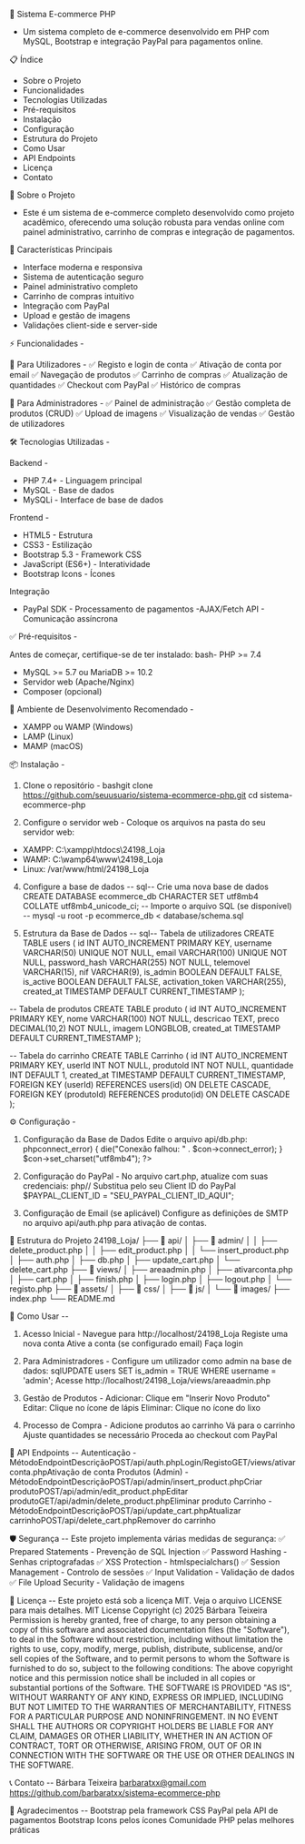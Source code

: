 🛒 Sistema E-commerce PHP
- Um sistema completo de e-commerce desenvolvido em PHP com MySQL, Bootstrap e integração PayPal para pagamentos online.

📋 Índice
- Sobre o Projeto
- Funcionalidades
- Tecnologias Utilizadas
- Pré-requisitos
- Instalação
- Configuração
- Estrutura do Projeto
- Como Usar
- API Endpoints
- Licença
- Contato

🎯 Sobre o Projeto
- Este é um sistema de e-commerce completo desenvolvido como projeto acadêmico, oferecendo uma solução robusta para vendas online com painel administrativo, carrinho de compras e integração de pagamentos.

🎨 Características Principais
- Interface moderna e responsiva
- Sistema de autenticação seguro
- Painel administrativo completo
- Carrinho de compras intuitivo
- Integração com PayPal
- Upload e gestão de imagens
- Validações client-side e server-side

⚡ Funcionalidades - 

👥 Para Utilizadores -
✅ Registo e login de conta
✅ Ativação de conta por email
✅ Navegação de produtos
✅ Carrinho de compras
✅ Atualização de quantidades
✅ Checkout com PayPal
✅ Histórico de compras

🔧 Para Administradores -
✅ Painel de administração
✅ Gestão completa de produtos (CRUD)
✅ Upload de imagens
✅ Visualização de vendas
✅ Gestão de utilizadores

🛠 Tecnologias Utilizadas -

Backend -
- PHP 7.4+ - Linguagem principal
- MySQL - Base de dados
- MySQLi - Interface de base de dados

Frontend -
- HTML5 - Estrutura
- CSS3 - Estilização
- Bootstrap 5.3 - Framework CSS
- JavaScript (ES6+) - Interatividade
- Bootstrap Icons - Ícones

Integração
- PayPal SDK - Processamento de pagamentos
 -AJAX/Fetch API - Comunicação assíncrona

✅ Pré-requisitos -

Antes de começar, certifique-se de ter instalado:
bash- PHP >= 7.4
- MySQL >= 5.7 ou MariaDB >= 10.2
- Servidor web (Apache/Nginx)
- Composer (opcional)
  
🔧 Ambiente de Desenvolvimento Recomendado -
 - XAMPP ou WAMP (Windows)
- LAMP (Linux)
- MAMP (macOS)

📦 Instalação - 

1. Clone o repositório -
bashgit clone https://github.com/seuusuario/sistema-ecommerce-php.git
cd sistema-ecommerce-php

3. Configure o servidor web -
Coloque os arquivos na pasta do seu servidor web:
- XAMPP: C:\xampp\htdocs\24198_Loja
- WAMP: C:\wamp64\www\24198_Loja
- Linux: /var/www/html/24198_Loja

4. Configure a base de dados --
sql-- Crie uma nova base de dados
CREATE DATABASE ecommerce_db CHARACTER SET utf8mb4 COLLATE utf8mb4_unicode_ci;
-- Importe o arquivo SQL (se disponível)
-- mysql -u root -p ecommerce_db < database/schema.sql

5. Estrutura da Base de Dados --
sql-- Tabela de utilizadores
CREATE TABLE users (
    id INT AUTO_INCREMENT PRIMARY KEY,
    username VARCHAR(50) UNIQUE NOT NULL,
    email VARCHAR(100) UNIQUE NOT NULL,
    password_hash VARCHAR(255) NOT NULL,
    telemovel VARCHAR(15),
    nif VARCHAR(9),
    is_admin BOOLEAN DEFAULT FALSE,
    is_active BOOLEAN DEFAULT FALSE,
    activation_token VARCHAR(255),
    created_at TIMESTAMP DEFAULT CURRENT_TIMESTAMP
);

-- Tabela de produtos
CREATE TABLE produto (
    id INT AUTO_INCREMENT PRIMARY KEY,
    nome VARCHAR(100) NOT NULL,
    descricao TEXT,
    preco DECIMAL(10,2) NOT NULL,
    imagem LONGBLOB,
    created_at TIMESTAMP DEFAULT CURRENT_TIMESTAMP
);

-- Tabela do carrinho
CREATE TABLE Carrinho (
    id INT AUTO_INCREMENT PRIMARY KEY,
    userId INT NOT NULL,
    produtoId INT NOT NULL,
    quantidade INT DEFAULT 1,
    created_at TIMESTAMP DEFAULT CURRENT_TIMESTAMP,
    FOREIGN KEY (userId) REFERENCES users(id) ON DELETE CASCADE,
    FOREIGN KEY (produtoId) REFERENCES produto(id) ON DELETE CASCADE
);

⚙️ Configuração -

1. Configuração da Base de Dados
Edite o arquivo api/db.php:
php<?php
$servername = "localhost";
$username = "root";        // Seu utilizador MySQL
$password = "";            // Sua senha MySQL
$dbname = "ecommerce_db";  // Nome da base de dados
$con = new mysqli($servername, $username, $password, $dbname);
if ($con->connect_error) {
    die("Conexão falhou: " . $con->connect_error);
}
$con->set_charset("utf8mb4");
?>

2. Configuração do PayPal -
No arquivo cart.php, atualize com suas credenciais:
php// Substitua pelo seu Client ID do PayPal
$PAYPAL_CLIENT_ID = "SEU_PAYPAL_CLIENT_ID_AQUI";

4. Configuração de Email (se aplicável)
Configure as definições de SMTP no arquivo api/auth.php para ativação de contas.

📁 Estrutura do Projeto
24198_Loja/
├── 📁 api/
│   ├── 📁 admin/
│   │   ├── delete_product.php
│   │   ├── edit_product.php
│   │   └── insert_product.php
│   ├── auth.php
│   ├── db.php
│   ├── update_cart.php
│   └── delete_cart.php
├── 📁 views/
│   ├── areaadmin.php
│   ├── ativarconta.php
│   ├── cart.php
│   ├── finish.php
│   ├── login.php
│   ├── logout.php
│   └── registo.php
├── 📁 assets/
│   ├── 📁 css/
│   ├── 📁 js/
│   └── 📁 images/
├── index.php
└── README.md

🚀 Como Usar --

1. Acesso Inicial -
Navegue para http://localhost/24198_Loja
Registe uma nova conta
Ative a conta (se configurado email)
Faça login

2. Para Administradores -
Configure um utilizador como admin na base de dados:
sqlUPDATE users SET is_admin = TRUE WHERE username = 'admin';
Acesse http://localhost/24198_Loja/views/areaadmin.php

3. Gestão de Produtos -
Adicionar: Clique em "Inserir Novo Produto"
Editar: Clique no ícone de lápis
Eliminar: Clique no ícone do lixo

4. Processo de Compra -
Adicione produtos ao carrinho
Vá para o carrinho
Ajuste quantidades se necessário
Proceda ao checkout com PayPal

🔗 API Endpoints --
Autenticação -
MétodoEndpointDescriçãoPOST/api/auth.phpLogin/RegistoGET/views/ativarconta.phpAtivação de conta
Produtos (Admin) -
MétodoEndpointDescriçãoPOST/api/admin/insert_product.phpCriar produtoPOST/api/admin/edit_product.phpEditar produtoGET/api/admin/delete_product.phpEliminar produto
Carrinho -
MétodoEndpointDescriçãoPOST/api/update_cart.phpAtualizar carrinhoPOST/api/delete_cart.phpRemover do carrinho

🛡️ Segurança --
Este projeto implementa várias medidas de segurança:
✅ Prepared Statements - Prevenção de SQL Injection
✅ Password Hashing - Senhas criptografadas
✅ XSS Protection - htmlspecialchars()
✅ Session Management - Controlo de sessões
✅ Input Validation - Validação de dados
✅ File Upload Security - Validação de imagens

📄 Licença --
Este projeto está sob a licença MIT. Veja o arquivo LICENSE para mais detalhes.
MIT License
Copyright (c) 2025 Bárbara Teixeira
Permission is hereby granted, free of charge, to any person obtaining a copy
of this software and associated documentation files (the "Software"), to deal
in the Software without restriction, including without limitation the rights
to use, copy, modify, merge, publish, distribute, sublicense, and/or sell
copies of the Software, and to permit persons to whom the Software is
furnished to do so, subject to the following conditions:
The above copyright notice and this permission notice shall be included in all
copies or substantial portions of the Software.
THE SOFTWARE IS PROVIDED "AS IS", WITHOUT WARRANTY OF ANY KIND, EXPRESS OR
IMPLIED, INCLUDING BUT NOT LIMITED TO THE WARRANTIES OF MERCHANTABILITY,
FITNESS FOR A PARTICULAR PURPOSE AND NONINFRINGEMENT. IN NO EVENT SHALL THE
AUTHORS OR COPYRIGHT HOLDERS BE LIABLE FOR ANY CLAIM, DAMAGES OR OTHER
LIABILITY, WHETHER IN AN ACTION OF CONTRACT, TORT OR OTHERWISE, ARISING FROM,
OUT OF OR IN CONNECTION WITH THE SOFTWARE OR THE USE OR OTHER DEALINGS IN THE
SOFTWARE.

📞 Contato --
Bárbara Teixeira  barbaratxx@gmail.com
https://github.com/barbaratxx/sistema-ecommerce-php

🙏 Agradecimentos --
Bootstrap pela framework CSS
PayPal pela API de pagamentos
Bootstrap Icons pelos ícones
Comunidade PHP pelas melhores práticas

